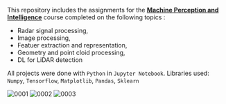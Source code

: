 This repository includes the assignments for the <b><u>Machine Perception and Intelligence</b></u> course completed on the following topics :
- Radar signal processing,
- Image processing,
- Featuer extraction and representation,
- Geometry and point cloid processing,
- DL for LiDAR detection

All projects were done with `Python` in `Jupyter Notebook`. 
Libraries used: `Numpy`, `Tensorflow`, `Matplotlib`, `Pandas`, `Sklearn` 

![0001](https://user-images.githubusercontent.com/83747696/160178575-f2ba1cb6-7ce8-4993-b8a2-57b8c0a7d7dd.jpg)
![0002](https://user-images.githubusercontent.com/83747696/160178592-5838e240-c902-4f85-a320-b91b55e727a8.jpg)
![0003](https://user-images.githubusercontent.com/83747696/160178594-8fbc3c96-45c6-48a3-a495-fb79860b006c.jpg)

